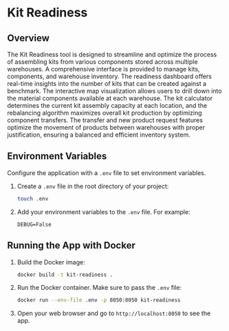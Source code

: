 # Kit Readiness

## Overview

The Kit Readiness tool is designed to streamline and optimize the process of assembling kits from various components stored across multiple warehouses. A comprehensive interface is provided to manage kits, components, and warehouse inventory. The readiness dashboard offers real-time insights into the number of kits that can be created against a benchmark. The interactive map visualization allows users to drill down into the material components available at each warehouse. The kit calculator determines the current kit assembly capacity at each location, and the rebalancing algorithm maximizes overall kit production by optimizing component transfers. The transfer and new product request features optimize the movement of products between warehouses with proper justification, ensuring a balanced and efficient inventory system.

## Environment Variables

Configure the application with a `.env` file to set environment variables.

1. Create a `.env` file in the root directory of your project:

   ```sh
   touch .env
   ```

2. Add your environment variables to the `.env` file. For example:

   ```env
   DEBUG=False
   ```

   <!-- DATABASE_URL=your_database_url
   SECRET_KEY=your_secret_key -->

## Running the App with Docker

1. Build the Docker image:

   ```sh
   docker build -t kit-readiness .
   ```

2. Run the Docker container. Make sure to pass the `.env` file:

   ```sh
   docker run --env-file .env -p 8050:8050 kit-readiness
   ```

3. Open your web browser and go to `http://localhost:8050` to see the app.
